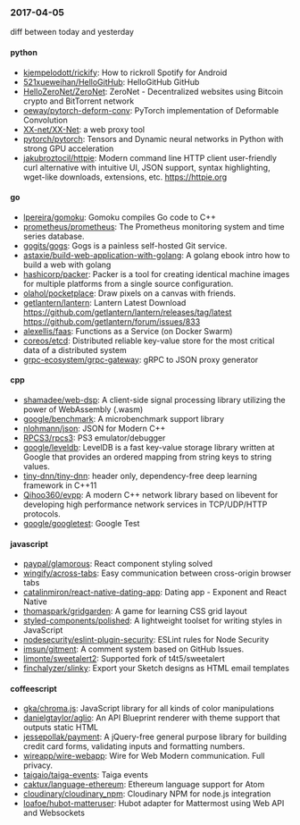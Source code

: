 ### 2017-04-05
diff between today and yesterday

#### python
* [kjempelodott/rickify](https://github.com/kjempelodott/rickify): How to rickroll Spotify for Android
* [521xueweihan/HelloGitHub](https://github.com/521xueweihan/HelloGitHub): HelloGitHub   GitHub 
* [HelloZeroNet/ZeroNet](https://github.com/HelloZeroNet/ZeroNet): ZeroNet - Decentralized websites using Bitcoin crypto and BitTorrent network
* [oeway/pytorch-deform-conv](https://github.com/oeway/pytorch-deform-conv): PyTorch implementation of Deformable Convolution
* [XX-net/XX-Net](https://github.com/XX-net/XX-Net): a web proxy tool
* [pytorch/pytorch](https://github.com/pytorch/pytorch): Tensors and Dynamic neural networks in Python with strong GPU acceleration
* [jakubroztocil/httpie](https://github.com/jakubroztocil/httpie): Modern command line HTTP client  user-friendly curl alternative with intuitive UI, JSON support, syntax highlighting, wget-like downloads, extensions, etc. https://httpie.org

#### go
* [lpereira/gomoku](https://github.com/lpereira/gomoku): Gomoku compiles Go code to C++
* [prometheus/prometheus](https://github.com/prometheus/prometheus): The Prometheus monitoring system and time series database.
* [gogits/gogs](https://github.com/gogits/gogs): Gogs is a painless self-hosted Git service.
* [astaxie/build-web-application-with-golang](https://github.com/astaxie/build-web-application-with-golang): A golang ebook intro how to build a web with golang
* [hashicorp/packer](https://github.com/hashicorp/packer): Packer is a tool for creating identical machine images for multiple platforms from a single source configuration.
* [olahol/pocketplace](https://github.com/olahol/pocketplace):  Draw pixels on a canvas with friends.
* [getlantern/lantern](https://github.com/getlantern/lantern): Lantern Latest Download https://github.com/getlantern/lantern/releases/tag/latest  https://github.com/getlantern/forum/issues/833 
* [alexellis/faas](https://github.com/alexellis/faas): Functions as a Service (on Docker Swarm)
* [coreos/etcd](https://github.com/coreos/etcd): Distributed reliable key-value store for the most critical data of a distributed system
* [grpc-ecosystem/grpc-gateway](https://github.com/grpc-ecosystem/grpc-gateway): gRPC to JSON proxy generator

#### cpp
* [shamadee/web-dsp](https://github.com/shamadee/web-dsp): A client-side signal processing library utilizing the power of WebAssembly (.wasm)
* [google/benchmark](https://github.com/google/benchmark): A microbenchmark support library
* [nlohmann/json](https://github.com/nlohmann/json): JSON for Modern C++
* [RPCS3/rpcs3](https://github.com/RPCS3/rpcs3): PS3 emulator/debugger
* [google/leveldb](https://github.com/google/leveldb): LevelDB is a fast key-value storage library written at Google that provides an ordered mapping from string keys to string values.
* [tiny-dnn/tiny-dnn](https://github.com/tiny-dnn/tiny-dnn): header only, dependency-free deep learning framework in C++11
* [Qihoo360/evpp](https://github.com/Qihoo360/evpp): A modern C++ network library based on libevent for developing high performance network services in TCP/UDP/HTTP protocols.
* [google/googletest](https://github.com/google/googletest): Google Test

#### javascript
* [paypal/glamorous](https://github.com/paypal/glamorous): React component styling solved 
* [wingify/across-tabs](https://github.com/wingify/across-tabs): Easy communication between cross-origin browser tabs
* [catalinmiron/react-native-dating-app](https://github.com/catalinmiron/react-native-dating-app): Dating app - Exponent and React Native
* [thomaspark/gridgarden](https://github.com/thomaspark/gridgarden): A game for learning CSS grid layout
* [styled-components/polished](https://github.com/styled-components/polished): A lightweight toolset for writing styles in JavaScript 
* [nodesecurity/eslint-plugin-security](https://github.com/nodesecurity/eslint-plugin-security): ESLint rules for Node Security
* [imsun/gitment](https://github.com/imsun/gitment): A comment system based on GitHub Issues.
* [limonte/sweetalert2](https://github.com/limonte/sweetalert2): Supported fork of t4t5/sweetalert
* [finchalyzer/slinky](https://github.com/finchalyzer/slinky): Export your Sketch designs as HTML email templates

#### coffeescript
* [gka/chroma.js](https://github.com/gka/chroma.js): JavaScript library for all kinds of color manipulations
* [danielgtaylor/aglio](https://github.com/danielgtaylor/aglio): An API Blueprint renderer with theme support that outputs static HTML
* [jessepollak/payment](https://github.com/jessepollak/payment):  A jQuery-free general purpose library for building credit card forms, validating inputs and formatting numbers.
* [wireapp/wire-webapp](https://github.com/wireapp/wire-webapp):  Wire for Web  Modern communication. Full privacy.
* [taigaio/taiga-events](https://github.com/taigaio/taiga-events): Taiga events
* [caktux/language-ethereum](https://github.com/caktux/language-ethereum): Ethereum language support for Atom
* [cloudinary/cloudinary_npm](https://github.com/cloudinary/cloudinary_npm): Cloudinary NPM for node.js integration
* [loafoe/hubot-matteruser](https://github.com/loafoe/hubot-matteruser): Hubot adapter for Mattermost using Web API and Websockets
